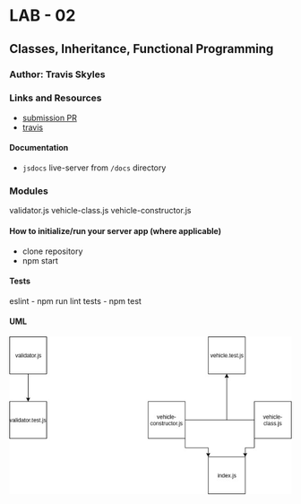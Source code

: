 # LAB - 02

## Classes, Inheritance, Functional Programming

### Author: Travis Skyles

### Links and Resources

- [submission PR](https://github.com/tskyles-401-advanced-javascript/401-lab-02/pull/2)
- [travis](https://travis-ci.com/tskyles-401-advanced-javascript/401-lab-02)


#### Documentation

- `jsdocs` live-server from `/docs` directory

### Modules

validator.js
vehicle-class.js
vehicle-constructor.js

#### How to initialize/run your server app (where applicable)
- clone repository
- npm start


#### Tests

eslint - npm run lint
tests - npm test

#### UML

![](./assets/lab2.jpg)
